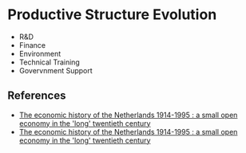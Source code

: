 # Productive Structure Evolution

- R&D
- Finance
- Environment
- Technical Training
- Govervnment Support

## References

- [The economic history of the Netherlands 1914-1995 : a small open economy in the 'long' twentieth century](https://lib.ugent.be/catalog/rug01:000412077)
- [The economic history of the Netherlands 1914-1995 : a small open economy in the 'long' twentieth century](https://vdoc.pub/documents/the-economic-history-of-the-netherlands-1914-1995-a-small-open-economy-in-the-long-twentieth-century-6rkgji7klaa0)
